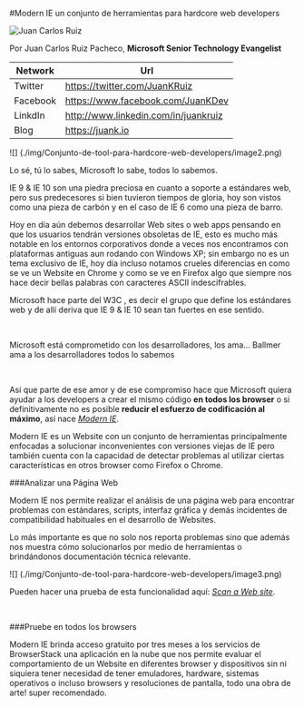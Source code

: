 <properties
	pageTitle="Modern IE un conjunto de herramientas para hardcore web developers"
	description="Modern IE un conjunto de herramientas para hardcore web developers"
	services="web-dev"
	documentationCenter=""
	authors="andygonusa"
	manager=""
	editor="andygonusa"/>

<tags
	ms.service="web-dev"
	ms.workload="identity"
	ms.tgt_pltfrm="na"
	ms.devlang="na"
	ms.topic="how-to-article"
	ms.date="05/16/2016"
	ms.author="andygonusa"/>





#Modern IE un conjunto de herramientas para hardcore web developers

![Juan Carlos Ruiz ](http://gravatar.com/avatar/2c36e6ebd9b4d33c3e9a0362607b3e57?s=150)
<!-- -->

Por Juan Carlos Ruiz Pacheco, **Microsoft Senior Technology Evangelist**

  Network   | Url
  ----------|----------------------------------------
  Twitter   | https://twitter.com/JuanKRuiz
  Facebook  | https://www.facebook.com/JuanKDev
  LinkdIn   | http://www.linkedin.com/in/juankruiz
  Blog      | https://juank.io

![] (./img/Conjunto-de-tool-para-hardcore-web-developers/image2.png)

Lo sé, tú lo sabes, Microsoft lo sabe, todos lo sabemos.

IE 9 & IE 10 son una piedra preciosa en cuanto a soporte a estándares
web, pero sus predecesores si bien tuvieron tiempos de gloria, hoy son
vistos como una pieza de carbón y en el caso de IE 6 como una pieza de
barro.

Hoy en día aún debemos desarrollar Web sites o web apps pensando en que
los usuarios tendrán versiones obsoletas de IE, esto es mucho más
notable en los entornos corporativos donde a veces nos encontramos con
plataformas antiguas aun rodando con Windows XP; sin embargo no es un
tema exclusivo de IE, hoy día incluso notamos crueles diferencias en
como se ve un Website en Chrome y como se ve en Firefox algo que siempre
nos hace decir bellas palabras con caracteres ASCII indescifrables.

Microsoft hace parte del W3C , es decir el grupo que define los
estándares web y de allí deriva que IE 9 & IE 10 sean tan fuertes en ese
sentido.

 

Microsoft está comprometido con los desarrolladores, los ama… Ballmer
ama a los desarrolladores todos lo sabemos

 

Así que parte de ese amor y de ese compromiso hace que Microsoft quiera
ayudar a los developers a crear el mismo código **en todos los browser**
o si definitivamente no es posible **reducir el esfuerzo de codificación
al máximo**, así nace [*Modern IE*](http://www.modern.ie/).

Modern IE es un Website con un conjunto de herramientas principalmente
enfocadas a solucionar inconvenientes con versiones viejas de IE pero
también cuenta con la capacidad de detectar problemas al utilizar
ciertas características en otros browser como Firefox o Chrome.

###Analizar una Página Web


Modern IE nos permite realizar el análisis de una página web para
encontrar problemas con estándares, scripts, interfaz gráfica y demás
incidentes de compatibilidad habituales en el desarrollo de Websites.

Lo más importante es que no solo nos reporta problemas sino que además
nos muestra cómo solucionarlos por medio de herramientas o brindándonos
documentación técnica relevante.

![] (./img/Conjunto-de-tool-para-hardcore-web-developers/image3.png)

Pueden hacer una prueba de esta funcionalidad aquí: [*Scan a Web
site*](http://www.modern.ie/en-us/report).

 

###Pruebe en todos los browsers


Modern IE brinda acceso gratuito por tres meses a los servicios de
BrowserStack una aplicación en la nube que nos permite evaluar el
comportamiento de un Website en diferentes browser y dispositivos sin ni
siquiera tener necesidad de tener emuladores, hardware, sistemas
operativos o incluso browsers y resoluciones de pantalla, todo una obra
de arte! super recomendado.
